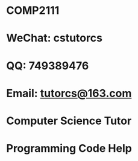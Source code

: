 # COMP2111

# WeChat: cstutorcs

# QQ: 749389476

# Email: tutorcs@163.com

# Computer Science Tutor

# Programming Code Help
